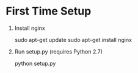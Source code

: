 # First Time Setup
1. Install nginx

    sudo apt-get update
    sudo apt-get install nginx

2. Run setup.py (requires Python 2.7)

    python setup.py
